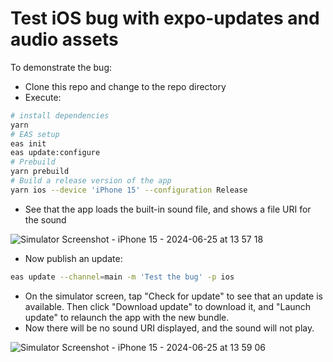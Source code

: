 # Test iOS bug with expo-updates and audio assets

To demonstrate the bug:

- Clone this repo and change to the repo directory
- Execute:

```bash
# install dependencies
yarn
# EAS setup
eas init
eas update:configure
# Prebuild
yarn prebuild
# Build a release version of the app
yarn ios --device 'iPhone 15' --configuration Release
```

- See that the app loads the built-in sound file, and shows a file URI for the sound

![Simulator Screenshot - iPhone 15 - 2024-06-25 at 13 57 18](https://github.com/douglowder/AudioUpdatesBug/assets/6577821/3acf420b-b1a8-4a08-8196-12d759fe7bb7)

- Now publish an update:

```bash
eas update --channel=main -m 'Test the bug' -p ios
```

- On the simulator screen, tap "Check for update" to see that an update is available. Then click "Download update" to download it, and "Launch update" to relaunch the app with the new bundle.
- Now there will be no sound URI displayed, and the sound will not play.

![Simulator Screenshot - iPhone 15 - 2024-06-25 at 13 59 06](https://github.com/douglowder/AudioUpdatesBug/assets/6577821/befab6bf-a3f3-4395-afaf-09799e2833cc)
